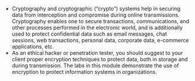 - Cryptography and cryptographic (“crypto”) systems help in securing data from interception and compromise during online transmissions. Cryptography enables one to secure transactions, communications, and other processes performed in the electronic world, and is additionally used to protect confidential data such as email messages, chat sessions, web transactions, personal data, corporate data, e-commerce applications, etc.
- As an ethical hacker or penetration tester, you should suggest to your client proper encryption techniques to protect data, both in storage and during transmission. The labs in this module demonstrate the use of encryption to protect information systems in organizations.